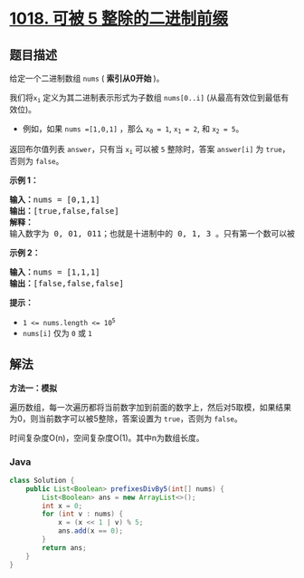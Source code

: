 # [1018. 可被 5 整除的二进制前缀](https://leetcode.cn/problems/binary-prefix-divisible-by-5)

## 题目描述

<p>给定一个二进制数组 <code>nums</code> (&nbsp;<strong>索引从0开始&nbsp;</strong>)。</p>

<p>我们将<code>x<sub>i</sub></code>&nbsp;定义为其二进制表示形式为子数组&nbsp;<code>nums[0..i]</code>&nbsp;(从最高有效位到最低有效位)。</p>

<ul>
	<li>例如，如果 <code>nums =[1,0,1]</code> ，那么&nbsp;<code>x<sub>0</sub>&nbsp;= 1</code>,&nbsp;<code>x<sub>1</sub>&nbsp;= 2</code>, 和&nbsp;<code>x<sub>2</sub>&nbsp;= 5</code>。</li>
</ul>

<p>返回布尔值列表&nbsp;<code>answer</code>，只有当&nbsp;<code>x<sub>i</sub></code><em>&nbsp;</em>可以被 <code>5</code>&nbsp;整除时，答案&nbsp;<code>answer[i]</code> 为&nbsp;<code>true</code>，否则为 <code>false</code>。</p>

<p><strong>示例 1：</strong></p>

<pre>
<strong>输入：</strong>nums = [0,1,1]
<strong>输出：</strong>[true,false,false]
<strong>解释：</strong>
输入数字为 0, 01, 011；也就是十进制中的 0, 1, 3 。只有第一个数可以被 5 整除，因此 answer[0] 为 true 。
</pre>

<p><strong>示例 2：</strong></p>

<pre>
<strong>输入：</strong>nums = [1,1,1]
<strong>输出：</strong>[false,false,false]
</pre>

<p><strong>提示：</strong></p>

<ul>
	<li><code>1 &lt;= nums.length &lt;= 10<sup>5</sup></code><sup>&nbsp;</sup></li>
	<li><code>nums[i]</code>&nbsp;仅为&nbsp;<code>0</code>&nbsp;或&nbsp;<code>1</code></li>
</ul>

## 解法

**方法一：模拟**

遍历数组，每一次遍历都将当前数字加到前面的数字上，然后对5取模，如果结果为0，则当前数字可以被5整除，答案设置为 `true`，否则为 `false`。

时间复杂度O(n)，空间复杂度O(1)。其中n为数组长度。

### **Java**

```java
class Solution {
    public List<Boolean> prefixesDivBy5(int[] nums) {
        List<Boolean> ans = new ArrayList<>();
        int x = 0;
        for (int v : nums) {
            x = (x << 1 | v) % 5;
            ans.add(x == 0);
        }
        return ans;
    }
}
```
